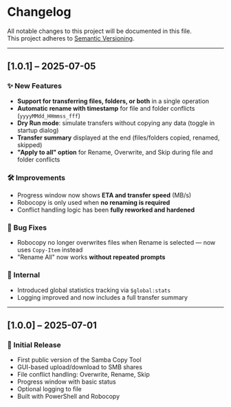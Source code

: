 ﻿# Changelog

All notable changes to this project will be documented in this file.  
This project adheres to [Semantic Versioning](https://semver.org/).

---

## [1.0.1] – 2025-07-05

### ✨ New Features
- **Support for transferring files, folders, or both** in a single operation
- **Automatic rename with timestamp** for file and folder conflicts (`yyyyMMdd_HHmmss_fff`)
- **Dry Run mode**: simulate transfers without copying any data (toggle in startup dialog)
- **Transfer summary** displayed at the end (files/folders copied, renamed, skipped)
- **"Apply to all" option** for Rename, Overwrite, and Skip during file and folder conflicts

### 🛠 Improvements
- Progress window now shows **ETA and transfer speed** (MB/s)
- Robocopy is only used when **no renaming is required**
- Conflict handling logic has been **fully reworked and hardened**

### 🐞 Bug Fixes
- Robocopy no longer overwrites files when Rename is selected — now uses `Copy-Item` instead
- "Rename All" now works **without repeated prompts**

### 🔧 Internal
- Introduced global statistics tracking via `$global:stats`
- Logging improved and now includes a full transfer summary

---

## [1.0.0] – 2025-07-01

### 🎉 Initial Release

- First public version of the Samba Copy Tool
- GUI-based upload/download to SMB shares
- File conflict handling: Overwrite, Rename, Skip
- Progress window with basic status
- Optional logging to file
- Built with PowerShell and Robocopy